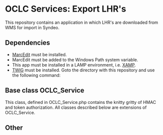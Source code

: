 # OCLC Services: Export LHR's

This repository contains an application in which LHR's are downloaded from WMS for import in Syndeo.

## Dependencies
* [MarcEdit](https://marcedit.reeset.net/) must be installed.
* MarcEdit must be added to the Windows Path system variable.
* This app must be installed in a LAMP environment, i.e. [XAMP](https://www.apachefriends.org/index.html).
* [TWIG](https://twig.symfony.com) must be installed. Goto the directory with this repository and use the following command:


## Base class OCLC_Service
This class, defined in OCLC_Service.php contains the knitty gritty of HMAC and token 
authorization. All classes described below are extensions of OCLC_Service.

## Other

